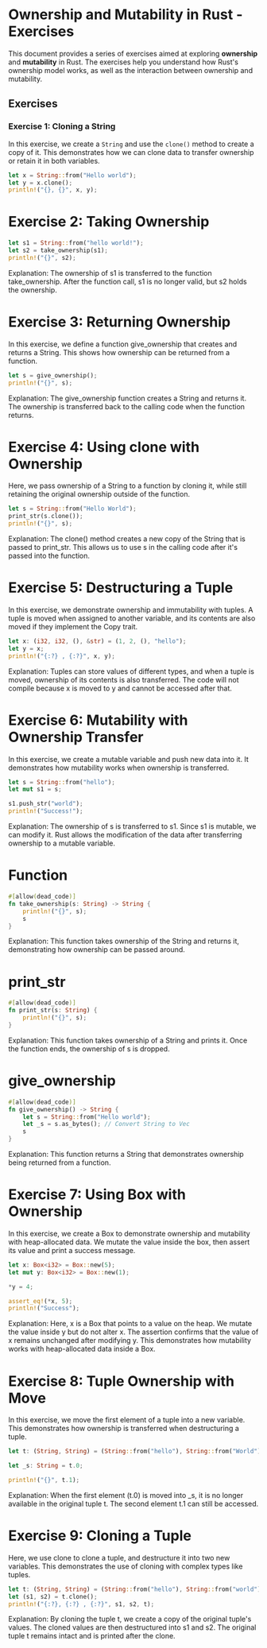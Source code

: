 # Ownership and Mutability in Rust - Exercises

This document provides a series of exercises aimed at exploring **ownership** and **mutability** in Rust. The exercises help you understand how Rust's ownership model works, as well as the interaction between ownership and mutability.

## Exercises

### Exercise 1: Cloning a String
In this exercise, we create a `String` and use the `clone()` method to create a copy of it. This demonstrates how we can clone data to transfer ownership or retain it in both variables.

```rust
let x = String::from("Hello world");
let y = x.clone();
println!("{}, {}", x, y);
```

# Exercise 2: Taking Ownership
```rust
let s1 = String::from("hello world!");
let s2 = take_ownership(s1);
println!("{}", s2);
```
Explanation: The ownership of s1 is transferred to the function take_ownership. After the function call, s1 is no longer valid, but s2 holds the ownership.

# Exercise 3: Returning Ownership

In this exercise, we define a function give_ownership that creates and returns a String. This shows how ownership can be returned from a function.

```rust
let s = give_ownership();
println!("{}", s);
```
Explanation: The give_ownership function creates a String and returns it. The ownership is transferred back to the calling code when the function returns.

# Exercise 4: Using clone with Ownership

Here, we pass ownership of a String to a function by cloning it, while still retaining the original ownership outside of the function.

```rust
let s = String::from("Hello World");
print_str(s.clone());
println!("{}", s);
```
Explanation: The clone() method creates a new copy of the String that is passed to print_str. This allows us to use s in the calling code after it's passed into the function.

# Exercise 5: Destructuring a Tuple
In this exercise, we demonstrate ownership and immutability with tuples. A tuple is moved when assigned to another variable, and its contents are also moved if they implement the Copy trait.

```rust
let x: (i32, i32, (), &str) = (1, 2, (), "hello");
let y = x;
println!("{:?} , {:?}", x, y);
```
Explanation: Tuples can store values of different types, and when a tuple is moved, ownership of its contents is also transferred. The code will not compile because x is moved to y and cannot be accessed after that.

# Exercise 6: Mutability with Ownership Transfer

In this exercise, we create a mutable variable and push new data into it. It demonstrates how mutability works when ownership is transferred.

```rust
let s = String::from("hello");
let mut s1 = s;

s1.push_str("world");
println!("Success!");
```
Explanation: The ownership of s is transferred to s1. Since s1 is mutable, we can modify it. Rust allows the modification of the data after transferring ownership to a mutable variable.

# Function

```rust
#[allow(dead_code)]
fn take_ownership(s: String) -> String {
    println!("{}", s);
    s
}
```
Explanation: This function takes ownership of the String and returns it, demonstrating how ownership can be passed around.

# print_str
```rust
#[allow(dead_code)]
fn print_str(s: String) {
    println!("{}", s);
}
```
Explanation: This function takes ownership of a String and prints it. Once the function ends, the ownership of s is dropped.

# give_ownership

```rust 
#[allow(dead_code)]
fn give_ownership() -> String {
    let s = String::from("Hello world");
    let _s = s.as_bytes(); // Convert String to Vec
    s
}
```
Explanation: This function returns a String that demonstrates ownership being returned from a function.

# Exercise 7: Using Box with Ownership

In this exercise, we create a Box<i32> to demonstrate ownership and mutability with heap-allocated data. We mutate the value inside the box, then assert its value and print a success message.

```rust
let x: Box<i32> = Box::new(5);
let mut y: Box<i32> = Box::new(1);

*y = 4;

assert_eq!(*x, 5);
println!("Success");
```
Explanation: Here, x is a Box<i32> that points to a value on the heap. We mutate the value inside y but do not alter x. The assertion confirms that the value of x remains unchanged after modifying y. This demonstrates how mutability works with heap-allocated data inside a Box.

# Exercise 8: Tuple Ownership with Move
In this exercise, we move the first element of a tuple into a new variable. This demonstrates how ownership is transferred when destructuring a tuple.

```rust
let t: (String, String) = (String::from("hello"), String::from("World"));

let _s: String = t.0;

println!("{}", t.1);
```
Explanation: When the first element (t.0) is moved into _s, it is no longer available in the original tuple t. The second element t.1 can still be accessed.

# Exercise 9: Cloning a Tuple

Here, we use clone to clone a tuple, and destructure it into two new variables. This demonstrates the use of cloning with complex types like tuples.

```rust
let t: (String, String) = (String::from("hello"), String::from("world"));
let (s1, s2) = t.clone();
println!("{:?}, {:?} , {:?}", s1, s2, t);
```
Explanation: By cloning the tuple t, we create a copy of the original tuple's values. The cloned values are then destructured into s1 and s2. The original tuple t remains intact and is printed after the clone.

